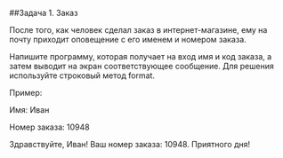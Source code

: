 ##Задача 1. Заказ

После того, как человек сделал заказ в интернет-магазине, ему на почту приходит оповещение с его именем и номером заказа.

Напишите программу, которая получает на вход имя и код заказа, а затем выводит на экран соответствующее сообщение. Для решения используйте строковый метод format.



Пример:

Имя: Иван

Номер заказа: 10948



Здравствуйте, Иван! Ваш номер заказа: 10948. Приятного дня!